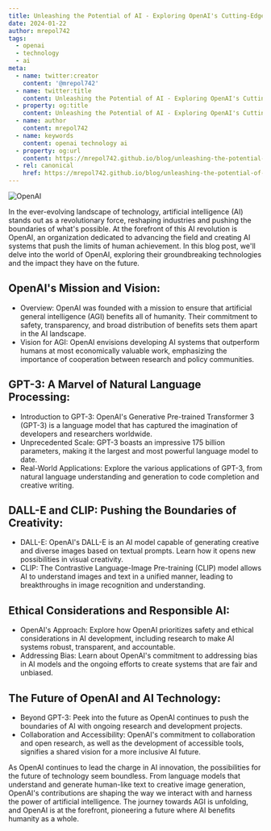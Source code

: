 ```yaml
---
title: Unleashing the Potential of AI - Exploring OpenAI's Cutting-Edge Technology
date: 2024-01-22
author: mrepol742
tags:
  - openai
  - technology
  - ai
meta:
  - name: twitter:creator
    content: '@mrepol742'
  - name: twitter:title
    content: Unleashing the Potential of AI - Exploring OpenAI's Cutting-Edge Technology
  - property: og:title
    content: Unleashing the Potential of AI - Exploring OpenAI's Cutting-Edge Technology
  - name: author
    content: mrepol742
  - name: keywords
    content: openai technology ai
  - property: og:url
    content: https://mrepol742.github.io/blog/unleashing-the-potential-of-ai/
  - rel: canonical
    href: https://mrepol742.github.io/blog/unleashing-the-potential-of-ai/
---
```


![OpenAI](/blog/images/posts/openai.webp)

In the ever-evolving landscape of technology, artificial intelligence (AI) stands out as a revolutionary force, reshaping industries and pushing the boundaries of what's possible. At the forefront of this AI revolution is OpenAI, an organization dedicated to advancing the field and creating AI systems that push the limits of human achievement. In this blog post, we'll delve into the world of OpenAI, exploring their groundbreaking technologies and the impact they have on the future.


## **OpenAI's Mission and Vision:**
   - Overview: OpenAI was founded with a mission to ensure that artificial general intelligence (AGI) benefits all of humanity. Their commitment to safety, transparency, and broad distribution of benefits sets them apart in the AI landscape.
   - Vision for AGI: OpenAI envisions developing AI systems that outperform humans at most economically valuable work, emphasizing the importance of cooperation between research and policy communities.

## **GPT-3: A Marvel of Natural Language Processing:**
   - Introduction to GPT-3: OpenAI's Generative Pre-trained Transformer 3 (GPT-3) is a language model that has captured the imagination of developers and researchers worldwide.
   - Unprecedented Scale: GPT-3 boasts an impressive 175 billion parameters, making it the largest and most powerful language model to date.
   - Real-World Applications: Explore the various applications of GPT-3, from natural language understanding and generation to code completion and creative writing.

## **DALL-E and CLIP: Pushing the Boundaries of Creativity:**
   - DALL-E: OpenAI's DALL-E is an AI model capable of generating creative and diverse images based on textual prompts. Learn how it opens new possibilities in visual creativity.
   - CLIP: The Contrastive Language-Image Pre-training (CLIP) model allows AI to understand images and text in a unified manner, leading to breakthroughs in image recognition and understanding.

## **Ethical Considerations and Responsible AI:**
   - OpenAI's Approach: Explore how OpenAI prioritizes safety and ethical considerations in AI development, including research to make AI systems robust, transparent, and accountable.
   - Addressing Bias: Learn about OpenAI's commitment to addressing bias in AI models and the ongoing efforts to create systems that are fair and unbiased.

## **The Future of OpenAI and AI Technology:**
   - Beyond GPT-3: Peek into the future as OpenAI continues to push the boundaries of AI with ongoing research and development projects.
   - Collaboration and Accessibility: OpenAI's commitment to collaboration and open research, as well as the development of accessible tools, signifies a shared vision for a more inclusive AI future.

As OpenAI continues to lead the charge in AI innovation, the possibilities for the future of technology seem boundless. From language models that understand and generate human-like text to creative image generation, OpenAI's contributions are shaping the way we interact with and harness the power of artificial intelligence. The journey towards AGI is unfolding, and OpenAI is at the forefront, pioneering a future where AI benefits humanity as a whole.
